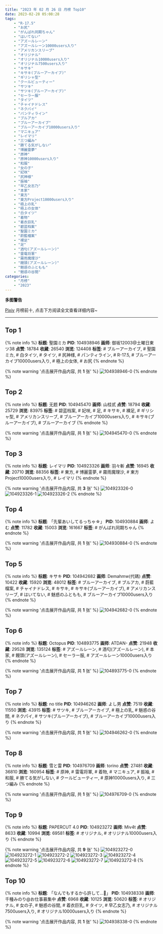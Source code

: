 ```yaml
---
title: "2023 年 02 月 26 日 月榜 Top10"
date: 2023-02-28 05:08:28
tags:
    - "R-17.5"
    - "お尻"
    - "がんばれ同期ちゃん"
    - "はいてない"
    - "アズールレーン"
    - "アズールレーン10000users入り"
    - "アメリカンスリーブ"
    - "オリジナル"
    - "オリジナル10000users入り"
    - "オリジナル7500users入り"
    - "キサキ"
    - "キサキ(ブルーアーカイブ)"
    - "ギリシャ型"
    - "クールビューティー"
    - "サツキ"
    - "サツキ(ブルーアーカイブ)"
    - "セーラー服"
    - "タイツ"
    - "チャイナドレス"
    - "ネクパイ"
    - "パンティライン"
    - "ブルアカ"
    - "ブルーアーカイブ"
    - "ブルーアーカイブ10000users入り"
    - "マニキュア"
    - "レイマリ"
    - "三つ編み"
    - "勝てる気がしない"
    - "博麗霊夢"
    - "原神"
    - "原神10000users入り"
    - "和服"
    - "女の子"
    - "妃咲"
    - "尻神様"
    - "振袖"
    - "早乙女志乃"
    - "本家"
    - "東方"
    - "東方Project10000users入り"
    - "極上の乳"
    - "極上の女体"
    - "白タイツ"
    - "着物"
    - "着衣巨乳"
    - "碧蓝档案"
    - "聖園ミカ"
    - "蔚藍檔案"
    - "裸足"
    - "足"
    - "酒匂(アズールレーン)"
    - "雷電将軍"
    - "霧雨魔理沙"
    - "饅頭(アズールレーン)"
    - "魅惑のふともも"
    - "魅惑の谷間"
categories:
    - "月榜"
    - "2023"
---
```


<i class="fa fa-triangle-exclamation"></i>**多图警告**<i class="fa fa-triangle-exclamation"></i>

[Pixiv](https://www.pixiv.net/) 月榜前十, 点击下方阅读全文查看详细内容~

<!-- more -->

---

## Top 1

{% note info %}
**标题**: 聖園ミカ
**PID**: 104938946 **画师**: 御坂12003@土曜日東ツ38
**点赞**: 18784 **收藏**: 26540 **浏览**: 124408
**标签**: # ブルーアーカイブ, # 聖園ミカ, # 白タイツ, # タイツ, # 尻神様, # パンティライン, # R-17.5, # ブルーアーカイブ10000users入り, # 極上の女体, # お尻
{% endnote %}

{% note warning '点击展开作品内容, 共 **1** 张' %}
![104938946-0](https://i.pixiv.re/img-original/img/2023/01/30/17/47/48/104938946_p0.jpg)
{% endnote %}

## Top 2

{% note info %}
**标题**: 无题
**PID**: 104945470 **画师**: 山桂贰
**点赞**: 18794 **收藏**: 25729 **浏览**: 83975
**标签**: # 碧蓝档案, # 妃咲, # 足, # キサキ, # 裸足, # ギリシャ型, # アメリカンスリーブ, # ブルーアーカイブ10000users入り, # キサキ(ブルーアーカイブ), # ブルーアーカイブ
{% endnote %}

{% note warning '点击展开作品内容, 共 **1** 张' %}
![104945470-0](https://i.pixiv.re/img-original/img/2023/01/30/21/48/13/104945470_p0.jpg)
{% endnote %}

## Top 3

{% note info %}
**标题**: レイマリ
**PID**: 104923326 **画师**: 羽々斬
**点赞**: 16945 **收藏**: 20710 **浏览**: 88356
**标签**: # 東方, # 博麗霊夢, # 霧雨魔理沙, # 東方Project10000users入り, # レイマリ
{% endnote %}

{% note warning '点击展开作品内容, 共 **3** 张' %}
![104923326-0](https://i.pixiv.re/img-original/img/2023/01/30/00/01/44/104923326_p0.png)
![104923326-1](https://i.pixiv.re/img-original/img/2023/01/30/00/01/44/104923326_p1.png)
![104923326-2](https://i.pixiv.re/img-original/img/2023/01/30/00/01/44/104923326_p2.png)
{% endnote %}

## Top 4

{% note info %}
**标题**: 「先輩あいしてるっちゃ☆」
**PID**: 104930884 **画师**: よむ
**点赞**: 11782 **收藏**: 15003 **浏览**: 161667
**标签**: # がんばれ同期ちゃん
{% endnote %}

{% note warning '点击展开作品内容, 共 **1** 张' %}
![104930884-0](https://i.pixiv.re/img-original/img/2023/01/30/08/06/13/104930884_p0.png)
{% endnote %}

## Top 5

{% note info %}
**标题**: キサキ
**PID**: 104942682 **画师**: Demahmw(代碼)
**点赞**: 10422 **收藏**: 15920 **浏览**: 48012
**标签**: # ブルーアーカイブ, # ブルアカ, # 蔚藍檔案, # チャイナドレス, # キサキ, # キサキ(ブルーアーカイブ), # アメリカンスリーブ, # はいてない, # 魅惑のふともも, # ブルーアーカイブ10000users入り
{% endnote %}

{% note warning '点击展开作品内容, 共 **1** 张' %}
![104942682-0](https://i.pixiv.re/img-original/img/2023/01/30/20/17/47/104942682_p0.jpg)
{% endnote %}

## Top 6

{% note info %}
**标题**: Octopus
**PID**: 104893775 **画师**: ATDAN-
**点赞**: 21948 **收藏**: 29528 **浏览**: 135124
**标签**: # アズールレーン, # 酒匂(アズールレーン), # 本家, # 饅頭(アズールレーン), # セーラー服, # アズールレーン10000users入り
{% endnote %}

{% note warning '点击展开作品内容, 共 **1** 张' %}
![104893775-0](https://i.pixiv.re/img-original/img/2023/01/29/01/34/33/104893775_p0.jpg)
{% endnote %}

## Top 7

{% note info %}
**标题**: no title
**PID**: 104946262 **画师**: よし男
**点赞**: 7519 **收藏**: 11550 **浏览**: 43915
**标签**: # サツキ, # ブルーアーカイブ, # 極上の乳, # 魅惑の谷間, # ネクパイ, # サツキ(ブルーアーカイブ), # ブルーアーカイブ10000users入り
{% endnote %}

{% note warning '点击展开作品内容, 共 **1** 张' %}
![104946262-0](https://i.pixiv.re/img-original/img/2023/01/30/22/11/58/104946262_p0.jpg)
{% endnote %}

## Top 8

{% note info %}
**标题**: 雪と雷
**PID**: 104976709 **画师**: torino
**点赞**: 27481 **收藏**: 36810 **浏览**: 160954
**标签**: # 原神, # 雷電将軍, # 着物, # マニキュア, # 振袖, # 和服, # 勝てる気がしない, # クールビューティー, # 原神10000users入り, # 三つ編み
{% endnote %}

{% note warning '点击展开作品内容, 共 **1** 张' %}
![104976709-0](https://i.pixiv.re/img-original/img/2023/02/01/00/00/41/104976709_p0.jpg)
{% endnote %}

## Top 9

{% note info %}
**标题**: PAPERCUT 4.0
**PID**: 104923272 **画师**: Miv4t
**点赞**: 8633 **收藏**: 10994 **浏览**: 69581
**标签**: # オリジナル, # オリジナル10000users入り
{% endnote %}

{% note warning '点击展开作品内容, 共 **9** 张' %}
![104923272-0](https://i.pixiv.re/img-original/img/2023/01/30/00/01/17/104923272_p0.jpg)
![104923272-1](https://i.pixiv.re/img-original/img/2023/01/30/00/01/17/104923272_p1.jpg)
![104923272-2](https://i.pixiv.re/img-original/img/2023/01/30/00/01/17/104923272_p2.jpg)
![104923272-3](https://i.pixiv.re/img-original/img/2023/01/30/00/01/17/104923272_p3.jpg)
![104923272-4](https://i.pixiv.re/img-original/img/2023/01/30/00/01/17/104923272_p4.jpg)
![104923272-5](https://i.pixiv.re/img-original/img/2023/01/30/00/01/17/104923272_p5.jpg)
![104923272-6](https://i.pixiv.re/img-original/img/2023/01/30/00/01/17/104923272_p6.jpg)
![104923272-7](https://i.pixiv.re/img-original/img/2023/01/30/00/01/17/104923272_p7.jpg)
![104923272-8](https://i.pixiv.re/img-original/img/2023/01/30/00/01/17/104923272_p8.jpg)
{% endnote %}

## Top 10

{% note info %}
**标题**: 「なんでもするから許して…🥺」
**PID**: 104938338 **画师**: 千種みのり@お仕事募集中
**点赞**: 6968 **收藏**: 10125 **浏览**: 50620
**标签**: # オリジナル, # 女の子, # 魅惑の谷間, # 着衣巨乳, # タイツ, # 早乙女志乃, # オリジナル7500users入り, # オリジナル10000users入り
{% endnote %}

{% note warning '点击展开作品内容, 共 **1** 张' %}
![104938338-0](https://i.pixiv.re/img-original/img/2023/01/30/17/12/38/104938338_p0.jpg)
{% endnote %}
